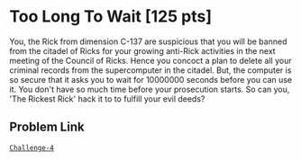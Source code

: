# Too Long To Wait [125 pts]

You, the Rick from dimension C-137 are suspicious that you will be banned from the citadel of Ricks for your growing anti-Rick activities in the next meeting of the Council of Ricks. Hence you concoct a plan to delete all your criminal records from the supercomputer in the citadel. But, the computer is so secure that it asks you to wait for 10000000 seconds before you can use it. You don't have so much time before your prosecution starts. So can you, 'The Rickest Rick' hack it to to fulfill your evil deeds?

## Problem Link
[`Challenge-4`](https://skiddie.pythonanywhere.com/web4/)